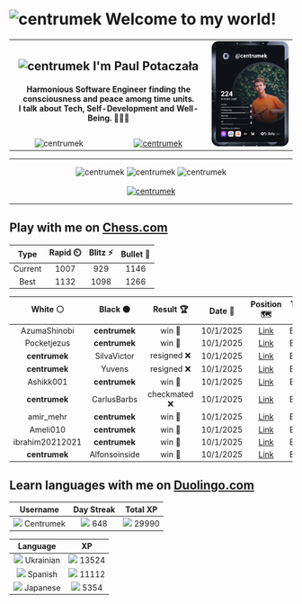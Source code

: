 <h1>
  <img
    src="https://emojis.slackmojis.com/emojis/images/1531849430/4246/blob-sunglasses.gif"
    width="30"
    alt="centrumek"
  />
  Welcome to my world!
</h1>

<table>
  <tbody>
    <tr>
      <td align="center" width="70%" colspan="2">
        <h2>
          <img
            src="https://raw.githubusercontent.com/MartinHeinz/MartinHeinz/master/wave.gif"
            width="30px"
            alt="centrumek"
          />
          I'm Paul Potaczała
        </h2>
        <h4>
          Harmonious Software Engineer finding the consciousness and peace among time units.
          <br/>
          I talk about Tech, Self-Development and Well-Being. 🌿🧘🚀
        </h4>
      </td>
      <td width="30%" rowspan="2">
        <a href="https://app.daily.dev/centrumek">
          <img
            src="./devcard.svg"
            alt="centrumek"
          />
        </a>
      </td>
    </tr>
    <tr align="center">
      <td>
        <img
          src="https://komarev.com/ghpvc/?username=centrumek&label=visitors&color=0e75b6&style=flat"
          alt="centrumek"
        >
      </td>
      <td>
        <a href="https://stackoverflow.com/users/14496012/centrumek">
          <img
            src="https://stackoverflow.com/users/flair/14496012.png?theme=dark"
            alt="centrumek"
          >
        </a>
      </td>
    </tr>
  </tbody>
</table>

---
<div align="center">
  <img 
    src="https://github-readme-stats.vercel.app/api?username=centrumek&show_icons=true&count_private=true&theme=dark&hide_border=true&hide=issues,contribs&bg_color=00000000"
    alt="centrumek"
  />
  <img
    src="https://github-readme-stats.vercel.app/api/top-langs/?username=centrumek&layout=compact&hide_border=true&theme=dark&bg_color=00000000&langs_count=6&exclude_repo=air-statistic-app"
    alt="centrumek"
  />
  <img 
    src="https://github-readme-streak-stats.herokuapp.com?user=centrumek&theme=dark&hide_border=true&background=FFFFFF00"
    alt="centrumek"
  />
  <br/>
  <br/>
  <a href="https://www.buymeacoffee.com/centrumek">
    <img
      src="https://cdn.buymeacoffee.com/buttons/v2/default-orange.png"
      height="50"
      width="210"
      alt="centrumek"
    />
  </a>
</div>

---

## Play with me on [Chess.com](https://www.chess.com/member/centrumek)

<div align="center">
<!--START_SECTION:chessStats-->
<!-- Automatically generated with https://github.com/Balastrong/chess-stats-action -->

| Type | Rapid ⏲️ | Blitz ⚡ | Bullet 🔫 |
|:---:|:---:|:---:|:---:|
| Current | 1007 | 929 | 1146 |
| Best | 1132 | 1098 | 1266 |

| White ⚪ | Black ⚫ | Result 🏆 | Date 📅 | Position 🗺️ | Type 🕕 |
|:---:|:---:|:---:|:---:|:---:|:---:|
| AzumaShinobi | **centrumek** | win 🥇 | 10/1/2025 | <a href="http://www.ee.unb.ca/cgi-bin/tervo/fen.pl?select=1r1k4/p5qp/1p1p2p1/3P4/8/5P2/P6P/4RK2 w - - 0 35">Link</a> | Bullet |
| Pocketjezus | **centrumek** | win 🥇 | 10/1/2025 | <a href="http://www.ee.unb.ca/cgi-bin/tervo/fen.pl?select=r6B/p7/n7/3Q4/1pp5/6P1/PPk2P1P/4R1K1 w - - 3 31">Link</a> | Bullet |
| **centrumek** | SilvaVictor | resigned ❌ | 10/1/2025 | <a href="http://www.ee.unb.ca/cgi-bin/tervo/fen.pl?select=2krr3/ppp2ppp/8/3p4/8/N1Pqb3/PP5P/R2K1R2 w - - 4 22">Link</a> | Bullet |
| **centrumek** | Yuvens | resigned ❌ | 10/1/2025 | <a href="http://www.ee.unb.ca/cgi-bin/tervo/fen.pl?select=2k4r/ppp2ppp/4p3/8/4K1PP/6q1/PPP1B3/4r3 w - - 2 21">Link</a> | Bullet |
| Ashikk001 | **centrumek** | win 🥇 | 10/1/2025 | <a href="http://www.ee.unb.ca/cgi-bin/tervo/fen.pl?select=r1b5/p1p5/1pkpP1Q1/3q4/8/P3P3/1PP3PP/R4RK1 w - - 1 28">Link</a> | Bullet |
| **centrumek** | CarlusBarbs | checkmated ❌ | 10/1/2025 | <a href="http://www.ee.unb.ca/cgi-bin/tervo/fen.pl?select=r4rk1/pp4pp/2p2p2/4p3/4p1b1/P1B1P1P1/4qP1P/1RQ1K1R1 w - - 6 23">Link</a> | Bullet |
| amir_mehr | **centrumek** | win 🥇 | 10/1/2025 | <a href="http://www.ee.unb.ca/cgi-bin/tervo/fen.pl?select=6k1/5p2/2P1p2P/p3P1P1/2r2K2/8/2B5/8 w - - 3 48">Link</a> | Bullet |
| Ameli010 | **centrumek** | win 🥇 | 10/1/2025 | <a href="http://www.ee.unb.ca/cgi-bin/tervo/fen.pl?select=rn2k3/4b3/p3p1p1/8/2b1n1P1/N1P1B3/PP3P2/R3K2r w - - 8 29">Link</a> | Bullet |
| ibrahim20212021 | **centrumek** | win 🥇 | 10/1/2025 | <a href="http://www.ee.unb.ca/cgi-bin/tervo/fen.pl?select=r1bqk2r/pp3ppp/2n1pb2/3p4/3Pn3/2P2N2/PP2BPPP/RN1Q1RK1 w kq - 0 11">Link</a> | Bullet |
| **centrumek** | Alfonsoinside | win 🥇 | 10/1/2025 | <a href="http://www.ee.unb.ca/cgi-bin/tervo/fen.pl?select=8/pp3pkp/2p1p1p1/4NbP1/8/1PP2B2/r7/2K4R b - - 1 30">Link</a> | Bullet |

<!--END_SECTION:chessStats-->
</div>

## Learn languages with me on [Duolingo.com](https://www.duolingo.com/profile/Centrumek)

<div align="center">
<!--START_SECTION:duolingoStats-->
<!-- Automatically generated with https://github.com/centrumek/duolingo-readme-stats-->

| Username | Day Streak | Total XP |
|:---:|:---:|:---:|
| <img src="https://raw.githubusercontent.com/centrumek/duolingo-readme-stats/main/assets/duolingo.png" height="12"> Centrumek | <img src="https://raw.githubusercontent.com/centrumek/duolingo-readme-stats/main/assets/streakfrozen.svg" height="12"> 648 | <img src="https://raw.githubusercontent.com/centrumek/duolingo-readme-stats/main/assets/xp.svg" height="12"> 29990 | <img src="https://raw.githubusercontent.com/centrumek/duolingo-readme-stats/main/assets/xp.svg" height="12"> 0 |

| Language | XP |
|:---:|:---:|
| <img src="https://raw.githubusercontent.com/centrumek/duolingo-readme-stats/main/assets/langs/ukrainian.svg" height="12"> Ukrainian | <img src="https://raw.githubusercontent.com/centrumek/duolingo-readme-stats/main/assets/xp.svg" height="12"> 13524 |
| <img src="https://raw.githubusercontent.com/centrumek/duolingo-readme-stats/main/assets/langs/spanish.svg" height="12"> Spanish | <img src="https://raw.githubusercontent.com/centrumek/duolingo-readme-stats/main/assets/xp.svg" height="12"> 11112 |
| <img src="https://raw.githubusercontent.com/centrumek/duolingo-readme-stats/main/assets/langs/japanese.svg" height="12"> Japanese | <img src="https://raw.githubusercontent.com/centrumek/duolingo-readme-stats/main/assets/xp.svg" height="12"> 5354 |

<!--END_SECTION:duolingoStats-->
</div>
<!--
**centrumek/centrumek** is a ✨ _special_ ✨ repository because its `README.md` (this file) appears on your GitHub profile.

Here are some ideas to get you started:

- 🔭 I’m currently working on ...
- 🌱 I’m currently learning ...
- 👯 I’m looking to collaborate on ...
- 🤔 I’m looking for help with ...
- 💬 Ask me about ...
- 📫 How to reach me: ...
- 😄 Pronouns: ...
- ⚡ Fun fact: ...
-->
